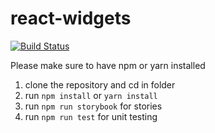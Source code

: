# react-widgets
[![Build Status](https://travis-ci.org/brion-fuller/react-widgets.svg?branch=master)](https://travis-ci.org/brion-fuller/react-widgets)

Please make sure to have npm or yarn installed

1. clone the repository and cd in folder
2. run `npm install` or `yarn install`
3. run `npm run storybook` for stories
4. run `npm run test` for unit testing


